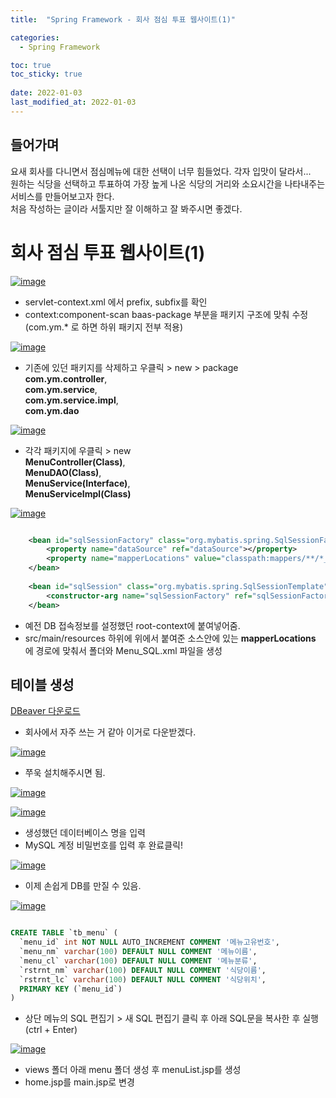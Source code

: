 ```yaml
---
title:  "Spring Framework - 회사 점심 투표 웹사이트(1)"

categories:
  - Spring Framework

toc: true
toc_sticky: true
 
date: 2022-01-03
last_modified_at: 2022-01-03
---
```


<h2>들어가며</h2>
요새 회사를 다니면서 점심메뉴에 대한 선택이 너무 힘들었다. 각자 입맛이 달라서... <br/>
원하는 식당을 선택하고 투표하여 가장 높게 나온 식당의 거리와 소요시간을 나타내주는 서비스를 만들어보고자 한다. <br/>
처음 작성하는 글이라 서툴지만 잘 이해하고 잘 봐주시면 좋겠다.

<h1>회사 점심 투표 웹사이트(1)</h1>


[![image](https://user-images.githubusercontent.com/56810348/147907530-2fbf8014-1aa4-4f82-b9d8-2855f4781606.png)](https://user-images.githubusercontent.com/56810348/147907530-2fbf8014-1aa4-4f82-b9d8-2855f4781606.png)

- servlet-context.xml 에서 prefix, subfix를 확인
- context:component-scan baas-package 부분을 패키지 구조에 맞춰 수정(com.ym.* 로 하면 하위 패키지 전부 적용)


[![image](https://user-images.githubusercontent.com/56810348/147909264-94885797-661d-4378-92ef-24fcfe235b21.png)](https://user-images.githubusercontent.com/56810348/147909264-94885797-661d-4378-92ef-24fcfe235b21.png)

- 기존에 있던 패키지를 삭제하고 우클릭 > new > package <br/>
**com.ym.controller**, <br/>
**com.ym.service**, <br/>
**com.ym.service.impl**, <br/> 
**com.ym.dao** <br/>


[![image](https://user-images.githubusercontent.com/56810348/147909338-3d83c483-adb1-4f45-9f78-fda60ed96cfe.png)](https://user-images.githubusercontent.com/56810348/147909338-3d83c483-adb1-4f45-9f78-fda60ed96cfe.png)

- 각각 패키지에 우클릭 > new <br/>
 **MenuController(Class)**, <br/>
 **MenuDAO(Class)**, <br/> 
 **MenuService(Interface)**, <br/>
 **MenuServiceImpl(Class)** <br/>


[![image](https://user-images.githubusercontent.com/56810348/147912658-b607f956-00c4-414c-b413-223a1dec2140.png)](https://user-images.githubusercontent.com/56810348/147912658-b607f956-00c4-414c-b413-223a1dec2140.png)

```xml

    <bean id="sqlSessionFactory" class="org.mybatis.spring.SqlSessionFactoryBean">
        <property name="dataSource" ref="dataSource"></property>
        <property name="mapperLocations" value="classpath:mappers/**/*_SQL.xml"></property>
    </bean>
	
    <bean id="sqlSession" class="org.mybatis.spring.SqlSessionTemplate" destroy-method="clearCache">
        <constructor-arg name="sqlSessionFactory" ref="sqlSessionFactory"></constructor-arg>
    </bean>

```

- 예전 DB 접속정보를 설정했던 root-context에 붙여넣어줌.
- src/main/resources 하위에 위에서 붙여준 소스안에 있는 **mapperLocations** 에 경로에 맞춰서 폴더와 Menu_SQL.xml 파일을 생성

<h2>테이블 생성</h2>

[DBeaver 다운로드](https://dbeaver.io/download/)

- 회사에서 자주 쓰는 거 같아 이거로 다운받겠다.

[![image](https://user-images.githubusercontent.com/56810348/148002308-a6c790ad-e73e-4734-8442-007b6063f7b9.png)](https://user-images.githubusercontent.com/56810348/148002308-a6c790ad-e73e-4734-8442-007b6063f7b9.png)

- 쭈욱 설치해주시면 됨.


[![image](https://user-images.githubusercontent.com/56810348/148002444-449fbfb9-5e08-48fa-b042-e7599d0e5070.png)](https://user-images.githubusercontent.com/56810348/148002444-449fbfb9-5e08-48fa-b042-e7599d0e5070.png)


[![image](https://user-images.githubusercontent.com/56810348/148002631-cb61c9d0-4f7f-4e89-90b9-986bfdf821ab.png)](https://user-images.githubusercontent.com/56810348/148002631-cb61c9d0-4f7f-4e89-90b9-986bfdf821ab.png)

- 생성했던 데이터베이스 명을 입력
- MySQL 계정 비밀번호를 입력 후 완료클릭!


[![image](https://user-images.githubusercontent.com/56810348/148002732-b057186c-50c7-421a-987f-39abf4e07b33.png)](https://user-images.githubusercontent.com/56810348/148002732-b057186c-50c7-421a-987f-39abf4e07b33.png)

- 이제 손쉽게 DB를 만질 수 있음.



[![image](https://user-images.githubusercontent.com/56810348/148012597-bbec7a4e-5eb4-4d85-8e63-5ba76e20c5f6.png)](https://user-images.githubusercontent.com/56810348/148012597-bbec7a4e-5eb4-4d85-8e63-5ba76e20c5f6.png)

```sql

CREATE TABLE `tb_menu` (
  `menu_id` int NOT NULL AUTO_INCREMENT COMMENT '메뉴고유번호',
  `menu_nm` varchar(100) DEFAULT NULL COMMENT '메뉴이름',
  `menu_cl` varchar(100) DEFAULT NULL COMMENT '메뉴분류',
  `rstrnt_nm` varchar(100) DEFAULT NULL COMMENT '식당이름',
  `rstrnt_lc` varchar(100) DEFAULT NULL COMMENT '식당위치',
  PRIMARY KEY (`menu_id`)
)

```

- 상단 메뉴의 SQL 편집기 > 새 SQL 편집기 클릭 후 아래 SQL문을 복사한 후 실행(ctrl + Enter)


[![image](https://user-images.githubusercontent.com/56810348/148013578-c17a8303-3bb5-48c2-9ae3-350da6d600f7.png)](https://user-images.githubusercontent.com/56810348/148013578-c17a8303-3bb5-48c2-9ae3-350da6d600f7.png)

- views 폴더 아래 menu 폴더 생성 후 menuList.jsp를 생성
- home.jsp를 main.jsp로 변경
